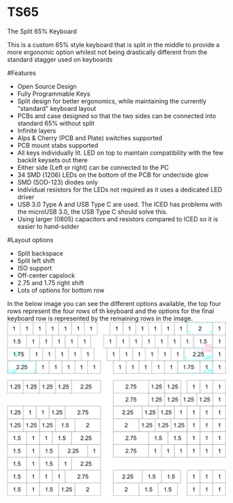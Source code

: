 # TS65
The Split 65% Keyboard

This is a custom 65% style keyboard that is split in the middle to provide a more ergonomic option whilest not being drastically different from the standard stagger used on keyboards

#Features
- Open Source Design
- Fully Programmable Keys
- Split design for better ergonomics, while maintaining the currently "standard" keyboard layout
- PCBs and case designed so that the two sides can be connected into standard 65% without split
- Infinite layers
- Alps & Cherry (PCB and Plate) switches supported
- PCB mount stabs supported
- All keys individually lit. LED on top to maintain compatibility with the few backlit keysets out there
- Either side (Left or right) can be connected to the PC
- 34 SMD (1206) LEDs on the bottom of the PCB for under/side glow
- SMD (SOD-123) diodes only
- Individual resistors for the LEDs not required as it uses a dedicated LED driver
- USB 3.0 Type A and USB Type C are used. The ICED has problems with the microUSB 3.0, the USB Type C should solve this.
- Using larger (0805) capacitors and resistors compared to ICED so it is easier to hand-solder

#Layout options
- Split backspace
- Split left shift
- ISO support
- Off-center capslock
- 2.75 and 1.75 right shift
- Lots of options for bottom row

In the below image you can see the different options available, the top four rows represent the four rows of th keyboard and the options for the final keyboard row is represented by the remaining rows in the image.
![Layout Options](layouts.png)
